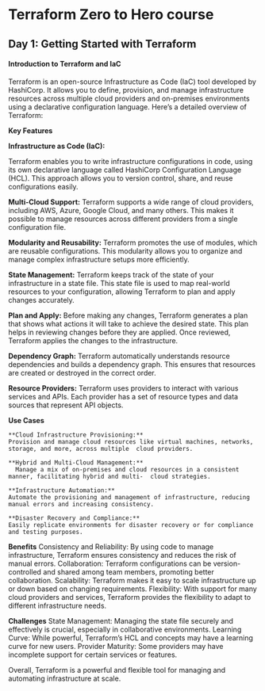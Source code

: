 # Terraform Zero to Hero course

## Day 1: Getting Started with Terraform

#### Introduction to Terraform and IaC

Terraform is an open-source Infrastructure as Code (IaC) tool developed by HashiCorp. It allows you to define, provision, and manage infrastructure resources across multiple cloud providers and on-premises environments using a declarative configuration language. Here’s a detailed overview of Terraform:

**Key Features**

**Infrastructure as Code (IaC):**

Terraform enables you to write infrastructure configurations in code, using its own declarative language called HashiCorp Configuration Language (HCL). This approach allows you to version control, share, and reuse configurations easily.

**Multi-Cloud Support:**
Terraform supports a wide range of cloud providers, including AWS, Azure, Google Cloud, and many others. This makes it possible to manage resources across different providers from a single configuration file.

**Modularity and Reusability:**
Terraform promotes the use of modules, which are reusable configurations. This modularity allows you to organize and manage complex infrastructure setups more efficiently.

**State Management:**
Terraform keeps track of the state of your infrastructure in a state file. This state file is used to map real-world resources to your configuration, allowing Terraform to plan and apply changes accurately.

**Plan and Apply:**
Before making any changes, Terraform generates a plan that shows what actions it will take to achieve the desired state. This plan helps in reviewing changes before they are applied. Once reviewed, Terraform applies the changes to the infrastructure.

**Dependency Graph:**
Terraform automatically understands resource dependencies and builds a dependency graph. This ensures that resources are created or destroyed in the correct order.

**Resource Providers:**
Terraform uses providers to interact with various services and APIs. Each provider has a set of resource types and data sources that represent API objects.

**Use Cases**

    **Cloud Infrastructure Provisioning:**
    Provision and manage cloud resources like virtual machines, networks, storage, and more, across multiple  cloud providers.

    **Hybrid and Multi-Cloud Management:**
      Manage a mix of on-premises and cloud resources in a consistent manner, facilitating hybrid and multi-  cloud strategies.
      
    **Infrastructure Automation:**
    Automate the provisioning and management of infrastructure, reducing manual errors and increasing consistency.

    **Disaster Recovery and Compliance:**
    Easily replicate environments for disaster recovery or for compliance and testing purposes.


 **Benefits**
      Consistency and Reliability:
      By using code to manage infrastructure, Terraform ensures consistency and reduces the risk of manual errors.
      Collaboration: 
      Terraform configurations can be version-controlled and shared among team members, promoting better collaboration.
      Scalability: Terraform makes it easy to scale infrastructure up or down based on changing requirements.
      Flexibility: With support for many cloud providers and services, Terraform provides the flexibility to adapt to different infrastructure needs.


  **Challenges**
      State Management: Managing the state file securely and effectively is crucial, especially in collaborative environments.
      Learning Curve: While powerful, Terraform’s HCL and concepts may have a learning curve for new users.
      Provider Maturity: Some providers may have incomplete support for certain services or features.

  Overall, Terraform is a powerful and flexible tool for managing and automating infrastructure at scale.
